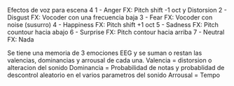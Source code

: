 Efectos de voz para escena 4
1 - Anger
    FX: Pitch shift -1 oct y Distorsion
2 - Disgust
    FX: Vocoder con una frecuencia baja
3 - Fear
    FX: Vocoder con noise (susurro)
4 - Happiness
    FX: Pitch shift +1 oct
5 - Sadness
    FX: Pitch countour hacia abajo
6 - Surprise
    FX: Pitch contour hacia arriba
7 - Neutral
    FX: Nada

Se tiene una memoria de 3 emociones EEG y se suman o restan las valencias, dominancias y arrousal de cada una.
Valencia = distorsion o alteracion del sonido 
Dominancia = Probabilidad de notas y probablidad de descontrol aleatorio en el varios parametros del sonido
Arrousal = Tempo